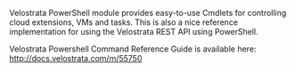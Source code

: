 
Velostrata PowerShell module provides easy-to-use Cmdlets for controlling cloud extensions, VMs and tasks. 
This is also a nice reference implementation for using the Velostrata REST API using PowerShell. 

Velostrata Powershell Command Reference Guide is available here: http://docs.velostrata.com/m/55750

